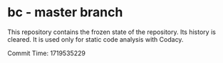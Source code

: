 # bc - master branch

This repository contains the frozen state of the repository.
Its history is cleared. It is used only for static code
analysis with Codacy.

Commit Time: 1719535229